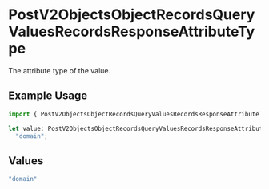 # PostV2ObjectsObjectRecordsQueryValuesRecordsResponseAttributeType

The attribute type of the value.

## Example Usage

```typescript
import { PostV2ObjectsObjectRecordsQueryValuesRecordsResponseAttributeType } from "attio-js/models/operations";

let value: PostV2ObjectsObjectRecordsQueryValuesRecordsResponseAttributeType =
  "domain";
```

## Values

```typescript
"domain"
```